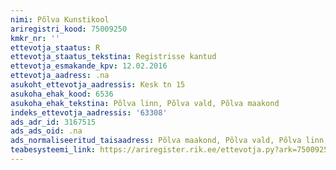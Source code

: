 ```yaml
---
nimi: Põlva Kunstikool
ariregistri_kood: 75009250
kmkr_nr: ''
ettevotja_staatus: R
ettevotja_staatus_tekstina: Registrisse kantud
ettevotja_esmakande_kpv: 12.02.2016
ettevotja_aadress: .na
asukoht_ettevotja_aadressis: Kesk tn 15
asukoha_ehak_kood: 6536
asukoha_ehak_tekstina: Põlva linn, Põlva vald, Põlva maakond
indeks_ettevotja_aadressis: '63308'
ads_adr_id: 3167515
ads_ads_oid: .na
ads_normaliseeritud_taisaadress: Põlva maakond, Põlva vald, Põlva linn, Kesk tn 15
teabesysteemi_link: https://ariregister.rik.ee/ettevotja.py?ark=75009250&ref=rekvisiidid
---
```

